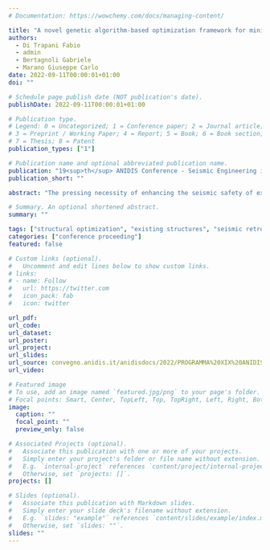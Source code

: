 ```yaml
---
# Documentation: https://wowchemy.com/docs/managing-content/

title: "A novel genetic algorithm-based optimization framework for minimizing seismic retrofitting costs in existing masonry structures"
authors:
  - Di Trapani Fabio
  - admin
  - Bertagnoli Gabriele
  - Marano Giuseppe Carlo
date: 2022-09-11T00:00:01+01:00
doi: ""

# Schedule page publish date (NOT publication's date).
publishDate: 2022-09-11T00:00:01+01:00

# Publication type.
# Legend: 0 = Uncategorized; 1 = Conference paper; 2 = Journal article;
# 3 = Preprint / Working Paper; 4 = Report; 5 = Book; 6 = Book section;
# 7 = Thesis; 8 = Patent
publication_types: ["1"]

# Publication name and optional abbreviated publication name.
publication: "19<sup>th</sup> ANIDIS Conference - Seismic Engineering in Italy , 11<sup>th</sup>-15<sup>th</sup> September 2022 | Turin (Italy)"
publication_short: ""

abstract: "The pressing necessity of enhancing the seismic safety of existing masonry structures in earthquake-prone areas has led, in recent years, the research to propose a vast amount of new retrofitting techniques. However, retrofitting interventions are generally associated with important costs. Currently, there are no formal methods to optimize these interventions thus, their design is entrusted only to engineers’ intuition. This paper presents a novel optimization framework aimed at the minimization of seismic retrofitting-related costs by an optimal placement (topological optimization) of reinforced plasters in masonry structures. In the proposed framework a 3D equivalent masonry model implemented in OpenSees is handled by a genetic algorithm developed in MATLAB® routine that iterates reinforcement configurations to match the optimal solution. The feasibility of each solution is controlled by the outcomes of a seismic static equivalent analysis by controlling the safety check of masonry walls with respect to both flexural and shear collapse. It is also shown, through a case study, that the proposed approach is efficient to pinpoint optimal retrofitting configurations, significantly reducing invasiveness and downtime."

# Summary. An optional shortened abstract.
summary: ""

tags: ["structural optimization", "existing structures", "seismic retrofitting", "genetic algorithms", "masonry structures", "CRM", "OpenSees", "non-linear static analyses"]
categories: ["conference proceeding"]
featured: false

# Custom links (optional).
#   Uncomment and edit lines below to show custom links.
# links:
# - name: Follow
#   url: https://twitter.com
#   icon_pack: fab
#   icon: twitter

url_pdf:
url_code:
url_dataset:
url_poster:
url_project:
url_slides:
url_source: convegno.anidis.it/anidisdocs/2022/PROGRAMMA%20XIX%20ANIDIS.pdf
url_video:

# Featured image
# To use, add an image named `featured.jpg/png` to your page's folder. 
# Focal points: Smart, Center, TopLeft, Top, TopRight, Left, Right, BottomLeft, Bottom, BottomRight.
image:
  caption: ""
  focal_point: ""
  preview_only: false

# Associated Projects (optional).
#   Associate this publication with one or more of your projects.
#   Simply enter your project's folder or file name without extension.
#   E.g. `internal-project` references `content/project/internal-project/index.md`.
#   Otherwise, set `projects: []`.
projects: []

# Slides (optional).
#   Associate this publication with Markdown slides.
#   Simply enter your slide deck's filename without extension.
#   E.g. `slides: "example"` references `content/slides/example/index.md`.
#   Otherwise, set `slides: ""`.
slides: ""
---
```

